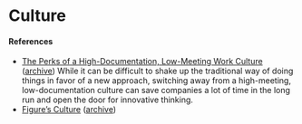 # Culture

#### References

- [The Perks of a High-Documentation, Low-Meeting Work Culture](https://www.tremendous.com/blog/the-perks-of-a-high-documentation-low-meeting-work-culture) ([archive](https://archive.is/w4spy)) While it can be difficult to shake up the traditional way of doing things in favor of a new approach, switching away from a high-meeting, low-documentation culture can save companies a lot of time in the long run and open the door for innovative thinking.
- [Figure’s Culture](https://www.figure.ai/culture) ([archive](https://archive.ph/ocKGV))